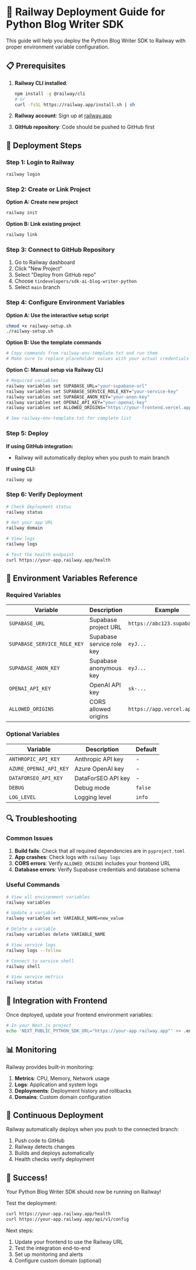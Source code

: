 # 🚂 Railway Deployment Guide for Python Blog Writer SDK

This guide will help you deploy the Python Blog Writer SDK to Railway with proper environment variable configuration.

## 📋 Prerequisites

1. **Railway CLI installed**:
   ```bash
   npm install -g @railway/cli
   # or
   curl -fsSL https://railway.app/install.sh | sh
   ```

2. **Railway account**: Sign up at [railway.app](https://railway.app)

3. **GitHub repository**: Code should be pushed to GitHub first

## 🚀 Deployment Steps

### Step 1: Login to Railway

```bash
railway login
```

### Step 2: Create or Link Project

**Option A: Create new project**
```bash
railway init
```

**Option B: Link existing project**
```bash
railway link
```

### Step 3: Connect to GitHub Repository

1. Go to Railway dashboard
2. Click "New Project"
3. Select "Deploy from GitHub repo"
4. Choose `tindevelopers/sdk-ai-blog-writer-python`
5. Select `main` branch

### Step 4: Configure Environment Variables

**Option A: Use the interactive setup script**
```bash
chmod +x railway-setup.sh
./railway-setup.sh
```

**Option B: Use the template commands**
```bash
# Copy commands from railway-env-template.txt and run them
# Make sure to replace placeholder values with your actual credentials
```

**Option C: Manual setup via Railway CLI**
```bash
# Required variables
railway variables set SUPABASE_URL="your-supabase-url"
railway variables set SUPABASE_SERVICE_ROLE_KEY="your-service-key"
railway variables set SUPABASE_ANON_KEY="your-anon-key"
railway variables set OPENAI_API_KEY="your-openai-key"
railway variables set ALLOWED_ORIGINS="https://your-frontend.vercel.app"

# See railway-env-template.txt for complete list
```

### Step 5: Deploy

**If using GitHub integration:**
- Railway will automatically deploy when you push to main branch

**If using CLI:**
```bash
railway up
```

### Step 6: Verify Deployment

```bash
# Check deployment status
railway status

# Get your app URL
railway domain

# View logs
railway logs

# Test the health endpoint
curl https://your-app.railway.app/health
```

## 🔧 Environment Variables Reference

### Required Variables

| Variable | Description | Example |
|----------|-------------|---------|
| `SUPABASE_URL` | Supabase project URL | `https://abc123.supabase.co` |
| `SUPABASE_SERVICE_ROLE_KEY` | Supabase service role key | `eyJ...` |
| `SUPABASE_ANON_KEY` | Supabase anonymous key | `eyJ...` |
| `OPENAI_API_KEY` | OpenAI API key | `sk-...` |
| `ALLOWED_ORIGINS` | CORS allowed origins | `https://app.vercel.app` |

### Optional Variables

| Variable | Description | Default |
|----------|-------------|---------|
| `ANTHROPIC_API_KEY` | Anthropic API key | - |
| `AZURE_OPENAI_API_KEY` | Azure OpenAI key | - |
| `DATAFORSEO_API_KEY` | DataForSEO API key | - |
| `DEBUG` | Debug mode | `false` |
| `LOG_LEVEL` | Logging level | `info` |

## 🔍 Troubleshooting

### Common Issues

1. **Build fails**: Check that all required dependencies are in `pyproject.toml`
2. **App crashes**: Check logs with `railway logs`
3. **CORS errors**: Verify `ALLOWED_ORIGINS` includes your frontend URL
4. **Database errors**: Verify Supabase credentials and database schema

### Useful Commands

```bash
# View all environment variables
railway variables

# Update a variable
railway variables set VARIABLE_NAME=new_value

# Delete a variable
railway variables delete VARIABLE_NAME

# View service logs
railway logs --follow

# Connect to service shell
railway shell

# View service metrics
railway status
```

## 🔗 Integration with Frontend

Once deployed, update your frontend environment variables:

```bash
# In your Next.js project
echo 'NEXT_PUBLIC_PYTHON_SDK_URL="https://your-app.railway.app"' >> .env.local
```

## 📊 Monitoring

Railway provides built-in monitoring:

1. **Metrics**: CPU, Memory, Network usage
2. **Logs**: Application and system logs
3. **Deployments**: Deployment history and rollbacks
4. **Domains**: Custom domain configuration

## 🔄 Continuous Deployment

Railway automatically deploys when you push to the connected branch:

1. Push code to GitHub
2. Railway detects changes
3. Builds and deploys automatically
4. Health checks verify deployment

## 🎉 Success!

Your Python Blog Writer SDK should now be running on Railway! 

Test the deployment:
```bash
curl https://your-app.railway.app/health
curl https://your-app.railway.app/api/v1/config
```

Next steps:
1. Update your frontend to use the Railway URL
2. Test the integration end-to-end
3. Set up monitoring and alerts
4. Configure custom domain (optional)
